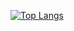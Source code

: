 [![Top Langs](https://github-readme-stats.vercel.app/api/top-langs/?username=wvlab&theme=dracula)](https://github.com/anuraghazra/github-readme-stats)
